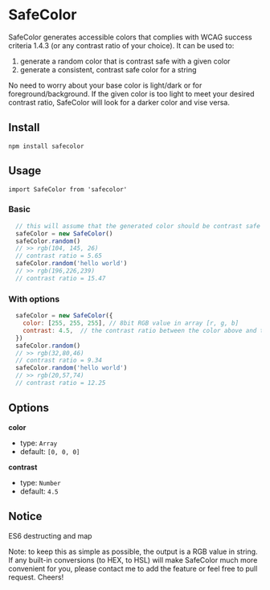 # SafeColor
SafeColor generates accessible colors that complies with WCAG success criteria 1.4.3 (or any contrast ratio of your choice).
It can be used to:

1. generate a random color that is contrast safe with a given color
2. generate a consistent, contrast safe color for a string

No need to worry about your base color is light/dark or for foreground/background. If the given color is too light to meet your desired contrast ratio, SafeColor will look for a darker color and vise versa.


## Install

`npm install safecolor`

## Usage

`import SafeColor from 'safecolor'`

### Basic

```javascript
  // this will assume that the generated color should be contrast safe (>= AA standard: 4.5) with black(rgb(0, 0, 0))
  safeColor = new SafeColor()
  safeColor.random()
  // >> rgb(104, 145, 26)
  // contrast ratio = 5.65
  safeColor.random('hello world')
  // >> rgb(196,226,239)
  // contrast ratio = 15.47
```
### With options

```javascript
  safeColor = new SafeColor({
    color: [255, 255, 255], // 8bit RGB value in array [r, g, b]
    contrast: 4.5,  // the contrast ratio between the color above and the generated color will be larger or equal to this
  })
  safeColor.random()
  // >> rgb(32,80,46)
  // contrast ratio = 9.34
  safeColor.random('hello world')
  // >> rgb(20,57,74)
  // contrast ratio = 12.25
```

## Options

**color**

- type: `Array`
- default: `[0, 0, 0]`

**contrast**

- type: `Number`
- default: `4.5`

## Notice
ES6 destructing and map

Note: to keep this as simple as possible, the output is a RGB value in string. If any built-in conversions (to HEX, to HSL) will make SafeColor much more convenient for you, please contact me to add the feature or feel free to pull request. Cheers!





